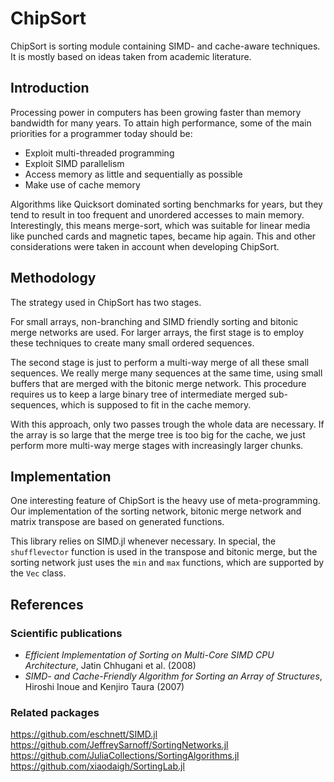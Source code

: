 # ChipSort

ChipSort is sorting module containing SIMD- and cache-aware techniques. It is mostly based on ideas taken from academic literature.

## Introduction

Processing power in computers has been growing faster than memory bandwidth for many years. To attain high performance, some of the main priorities for a programmer today should be:
- Exploit multi-threaded programming
- Exploit SIMD parallelism
- Access memory as little and sequentially as possible
- Make use of cache memory

Algorithms like Quicksort dominated sorting benchmarks for years, but they tend to result in too frequent and unordered accesses to main memory. Interestingly, this means merge-sort, which was suitable for linear media like punched cards and magnetic tapes, became hip again. This and other considerations were taken in account when developing ChipSort.


## Methodology

The strategy used in ChipSort has two stages.

For small arrays, non-branching and SIMD friendly sorting and bitonic merge networks are used. For larger arrays, the first stage is to employ these techniques to create many small ordered sequences.

The second stage is just to perform a multi-way merge of all these small sequences. We really merge many sequences at the same time, using small buffers that are merged with the bitonic merge network. This procedure requires us to keep a large binary tree of intermediate merged sub-sequences, which is supposed to fit in the cache memory.

With this approach, only two passes trough the whole data are necessary. If the array is so large that the merge tree is too big for the cache, we just perform more multi-way merge stages with increasingly larger chunks.

## Implementation

One interesting feature of ChipSort is the heavy use of meta-programming. Our implementation of the sorting network, bitonic merge network and matrix transpose are based on generated functions.

This library relies on SIMD.jl whenever necessary. In special, the `shufflevector` function is used in the transpose and bitonic merge, but the sorting network just uses the `min` and `max` functions, which are supported by the `Vec` class.

## References

### Scientific publications
- _Efficient Implementation of Sorting on Multi-Core SIMD CPU Architecture_, Jatin Chhugani et al. (2008)
- _SIMD- and Cache-Friendly Algorithm for Sorting an Array of Structures_, Hiroshi Inoue and Kenjiro Taura (2007)

### Related packages

https://github.com/eschnett/SIMD.jl
https://github.com/JeffreySarnoff/SortingNetworks.jl
https://github.com/JuliaCollections/SortingAlgorithms.jl
https://github.com/xiaodaigh/SortingLab.jl
